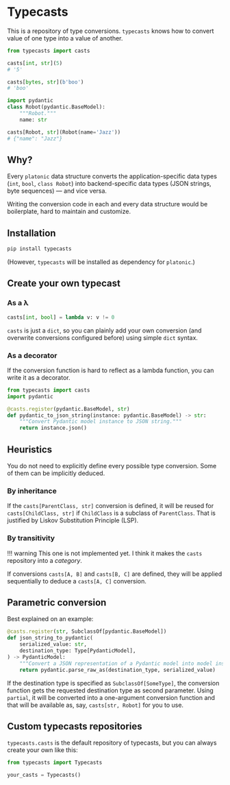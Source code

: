 # Typecasts

This is a repository of type conversions. `typecasts` knows how to convert value of one type into a value of another.

```python
from typecasts import casts

casts[int, str](5)
# '5'

casts[bytes, str](b'boo')
# 'boo'

import pydantic
class Robot(pydantic.BaseModel):
    """Robot."""
    name: str

casts[Robot, str](Robot(name='Jazz'))
# {"name": "Jazz"}
```

## Why?

Every `platonic` data structure converts the application-specific data types (`int`, `bool`, `class Robot`) into backend-specific data types (JSON strings, byte sequences) — and vice versa.

Writing the conversion code in each and every data structure would be boilerplate, hard to maintain and customize.

## Installation

```bash
pip install typecasts
```

(However, `typecasts` will be installed as dependency for `platonic`.)

## Create your own typecast

### As a λ

```python
casts[int, bool] = lambda v: v != 0
```

`casts` is just a `dict`, so you can plainly add your own conversion (and overwrite conversions configured before) using simple `dict` syntax.

### As a decorator

If the conversion function is hard to reflect as a lambda function, you can write it as a decorator.

```python
from typecasts import casts
import pydantic

@casts.register(pydantic.BaseModel, str)
def pydantic_to_json_string(instance: pydantic.BaseModel) -> str:
    """Convert Pydantic model instance to JSON string."""
    return instance.json()
```

## Heuristics

You do not need to explicitly define every possible type conversion. Some of them can be implicitly deduced.

### By inheritance

If the `casts[ParentClass, str]` conversion is defined, it will be reused for `casts[ChildClass, str]` if `ChildClass` is a subclass of `ParentClass`. That is justified by Liskov Substitution Principle (LSP).

### By transitivity

!!! warning
    This one is not implemented yet. I think it makes the `casts` repository into a *category*.

If conversions `casts[A, B]` and `casts[B, C]` are defined, they will be applied sequentially to deduce a `casts[A, C]` conversion.

## Parametric conversion

Best explained on an example:

```python
@casts.register(str, SubclassOf[pydantic.BaseModel])
def json_string_to_pydantic(
    serialized_value: str,
    destination_type: Type[PydanticModel],
) -> PydanticModel:
    """Convert a JSON representation of a Pydantic model into model instance."""
    return pydantic.parse_raw_as(destination_type, serialized_value)
```

If the destination type is specified as `SubclassOf[SomeType]`, the conversion function gets the requested destination type as second parameter. Using `partial`, it will be converted into a one-argument conversion function and that will be available as, say, `casts[str, Robot]` for you to use.

## Custom typecasts repositories

`typecasts.casts` is the default repository of typecasts, but you can always create your own like this:

```python
from typecasts import Typecasts

your_casts = Typecasts()
```
